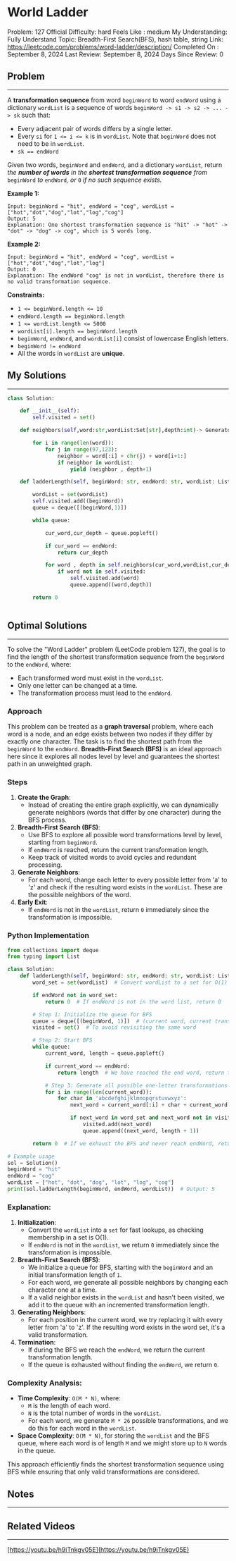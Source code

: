 # World Ladder

Problem: 127
Official Difficulty: hard
Feels Like : medium
My Understanding: Fully Understand
Topic: Breadth-First Search(BFS), hash table, string
Link: https://leetcode.com/problems/word-ladder/description/
Completed On : September 8, 2024
Last Review: September 8, 2024
Days Since Review: 0

## Problem

---

A **transformation sequence** from word `beginWord` to word `endWord` using a dictionary `wordList` is a sequence of words `beginWord -> s1 -> s2 -> ... -> sk` such that:

- Every adjacent pair of words differs by a single letter.
- Every `si` for `1 <= i <= k` is in `wordList`. Note that `beginWord` does not need to be in `wordList`.
- `sk == endWord`

Given two words, `beginWord` and `endWord`, and a dictionary `wordList`, return *the **number of words** in the **shortest transformation sequence** from* `beginWord` *to* `endWord`*, or* `0` *if no such sequence exists.*

**Example 1:**

```
Input: beginWord = "hit", endWord = "cog", wordList = ["hot","dot","dog","lot","log","cog"]
Output: 5
Explanation: One shortest transformation sequence is "hit" -> "hot" -> "dot" -> "dog" -> cog", which is 5 words long.
```

**Example 2:**

```
Input: beginWord = "hit", endWord = "cog", wordList = ["hot","dot","dog","lot","log"]
Output: 0
Explanation: The endWord "cog" is not in wordList, therefore there is no valid transformation sequence.
```

**Constraints:**

- `1 <= beginWord.length <= 10`
- `endWord.length == beginWord.length`
- `1 <= wordList.length <= 5000`
- `wordList[i].length == beginWord.length`
- `beginWord`, `endWord`, and `wordList[i]` consist of lowercase English letters.
- `beginWord != endWord`
- All the words in `wordList` are **unique**.

## My Solutions

---

```python
class Solution:

    def __init__(self):
        self.visited = set()

    def neighbors(self,word:str,wordList:Set[str],depth:int)-> Generator[Tuple[str,int],None,None]:

        for i in range(len(word)):
            for j in range(97,123):
                neighbor = word[:i] + chr(j) + word[i+1:]
                if neighbor in wordList:
                    yield (neighbor , depth+1)

    def ladderLength(self, beginWord: str, endWord: str, wordList: List[str]) -> int:

        wordList = set(wordList)
        self.visited.add((beginWord))
        queue = deque([(beginWord,1)])

        while queue:

            cur_word,cur_depth = queue.popleft()

            if cur_word == endWord:
                return cur_depth

            for word , depth in self.neighbors(cur_word,wordList,cur_depth):
                if word not in self.visited:
                    self.visited.add(word)
                    queue.append((word,depth))

        return 0      
```

```python

```

## Optimal Solutions

---

To solve the "Word Ladder" problem (LeetCode problem 127), the goal is to find the length of the shortest transformation sequence from the `beginWord` to the `endWord`, where:

- Each transformed word must exist in the `wordList`.
- Only one letter can be changed at a time.
- The transformation process must lead to the `endWord`.

### Approach

This problem can be treated as a **graph traversal** problem, where each word is a node, and an edge exists between two nodes if they differ by exactly one character. The task is to find the shortest path from the `beginWord` to the `endWord`. **Breadth-First Search (BFS)** is an ideal approach here since it explores all nodes level by level and guarantees the shortest path in an unweighted graph.

### Steps

1. **Create the Graph**:
    - Instead of creating the entire graph explicitly, we can dynamically generate neighbors (words that differ by one character) during the BFS process.
2. **Breadth-First Search (BFS)**:
    - Use BFS to explore all possible word transformations level by level, starting from `beginWord`.
    - If `endWord` is reached, return the current transformation length.
    - Keep track of visited words to avoid cycles and redundant processing.
3. **Generate Neighbors**:
    - For each word, change each letter to every possible letter from 'a' to 'z' and check if the resulting word exists in the `wordList`. These are the possible neighbors of the word.
4. **Early Exit**:
    - If `endWord` is not in the `wordList`, return `0` immediately since the transformation is impossible.

### Python Implementation

```python
from collections import deque
from typing import List

class Solution:
    def ladderLength(self, beginWord: str, endWord: str, wordList: List[str]) -> int:
        word_set = set(wordList)  # Convert wordList to a set for O(1) lookups

        if endWord not in word_set:
            return 0  # If endWord is not in the word list, return 0

        # Step 1: Initialize the queue for BFS
        queue = deque([(beginWord, 1)])  # (current word, current transformation length)
        visited = set()  # To avoid revisiting the same word

        # Step 2: Start BFS
        while queue:
            current_word, length = queue.popleft()

            if current_word == endWord:
                return length  # We have reached the end word, return the transformation length

            # Step 3: Generate all possible one-letter transformations (neighbors)
            for i in range(len(current_word)):
                for char in 'abcdefghijklmnopqrstuvwxyz':
                    next_word = current_word[:i] + char + current_word[i+1:]

                    if next_word in word_set and next_word not in visited:
                        visited.add(next_word)
                        queue.append((next_word, length + 1))

        return 0  # If we exhaust the BFS and never reach endWord, return 0

# Example usage
sol = Solution()
beginWord = "hit"
endWord = "cog"
wordList = ["hot", "dot", "dog", "lot", "log", "cog"]
print(sol.ladderLength(beginWord, endWord, wordList))  # Output: 5

```

### Explanation:

1. **Initialization**:
    - Convert the `wordList` into a `set` for fast lookups, as checking membership in a set is O(1).
    - If `endWord` is not in the `wordList`, we return `0` immediately since the transformation is impossible.
2. **Breadth-First Search (BFS)**:
    - We initialize a queue for BFS, starting with the `beginWord` and an initial transformation length of `1`.
    - For each word, we generate all possible neighbors by changing each character one at a time.
    - If a valid neighbor exists in the `wordList` and hasn't been visited, we add it to the queue with an incremented transformation length.
3. **Generating Neighbors**:
    - For each position in the current word, we try replacing it with every letter from 'a' to 'z'. If the resulting word exists in the word set, it's a valid transformation.
4. **Termination**:
    - If during the BFS we reach the `endWord`, we return the current transformation length.
    - If the queue is exhausted without finding the `endWord`, we return `0`.

### Complexity Analysis:

- **Time Complexity**: `O(M * N)`, where:
    - `M` is the length of each word.
    - `N` is the total number of words in the `wordList`.
    - For each word, we generate `M * 26` possible transformations, and we do this for each word in the `wordList`.
- **Space Complexity**: `O(M * N)`, for storing the `wordList` and the BFS queue, where each word is of length `M` and we might store up to `N` words in the queue.

This approach efficiently finds the shortest transformation sequence using BFS while ensuring that only valid transformations are considered.

## Notes

---

 

## Related Videos

---

[https://youtu.be/h9iTnkgv05E](https://youtu.be/h9iTnkgv05E)